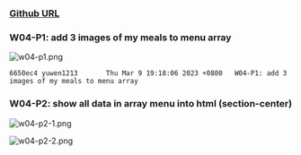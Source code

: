 ### [Github URL](https://github.com/yuwen1213/1112-1N-js-demo-211410740.git)

### W04-P1: add 3 images of my meals to menu array

![w04-p1.png](https://hlbovfzvhsftjuylmwlc.supabase.co/storage/v1/object/public/demo-40/md_1N_img/w04-p1.png)

```
6650ec4 yuwen1213       Thu Mar 9 19:18:06 2023 +0800   W04-P1: add 3 images of my meals to menu array

```

### W04-P2: show all data in array menu into html (section-center)

![w04-p2-1.png](https://hlbovfzvhsftjuylmwlc.supabase.co/storage/v1/object/public/demo-40/md_1N_img/w04-p2-1.png)

![w04-p2-2.png](https://hlbovfzvhsftjuylmwlc.supabase.co/storage/v1/object/public/demo-40/md_1N_img/w04-p2-2.png)
